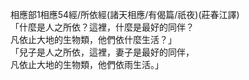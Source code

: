 相應部1相應54經/所依經(諸天相應/有偈篇/祇夜)(莊春江譯)  
「什麼是人之所依？這裡，什麼是最好的同伴？  
凡依止大地的生物類，他們依什麼生活？」  
「兒子是人之所依，這裡，妻子是最好的同伴，  
凡依止大地的生物類，他們依雨生活。」  
  
  

